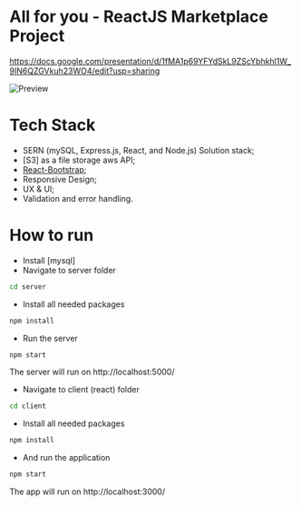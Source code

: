# All for you - ReactJS Marketplace Project

https://docs.google.com/presentation/d/1fMA1p69YFYdSkL9ZScYbhkhl1W_9IN6QZGVkuh23WO4/edit?usp=sharing



![Preview](https://res.cloudinary.com/silenceiv/image/upload/v1617894482/all-for-you-mockup_dafr6c.jpg)

# Tech Stack


- SERN (mySQL, Express.js, React, and Node.js) Solution stack;
- [S3] as a file storage aws API;
- [React-Bootstrap](https://react-bootstrap.github.io/);
- Responsive Design;
- UX & UI;
- Validation and error handling.

# How to run 

- Install [mysql]
- Navigate to server folder
```bash
cd server
```
- Install all needed packages
```bash
npm install
```
- Run the server
```bash
npm start
```
The server will run on http://localhost:5000/

- Navigate to client (react) folder
```bash
cd client
```
- Install all needed packages
```bash
npm install
```
- And run the application
```bash
npm start
```
The app will run on http://localhost:3000/

